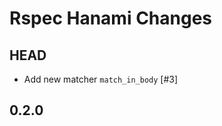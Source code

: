 # Rspec Hanami Changes

HEAD
-----------

- Add new matcher `match_in_body` [#3]

0.2.0
-----------

